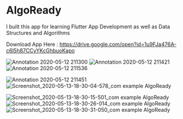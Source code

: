 # AlgoReady

I built this app for learning Flutter App Development as well as Data Structures and Algorithms

Download App Here : https://drive.google.com/open?id=1u9FJa476A-c6l5h87CCyYKcGhbuoKapo

![Annotation 2020-05-12 211300](https://user-images.githubusercontent.com/50516206/81818346-8d10dd80-954b-11ea-8fae-25832a31cda1.jpg) ![Annotation 2020-05-12 211421](https://user-images.githubusercontent.com/50516206/81818484-b6316e00-954b-11ea-9114-8e141e274481.jpg) ![Annotation 2020-05-12 211536](https://user-images.githubusercontent.com/50516206/81819162-951d4d00-954c-11ea-9161-2f247ae3ccee.jpg)


![Annotation 2020-05-12 211451](https://user-images.githubusercontent.com/50516206/81818630-e711a300-954b-11ea-9a16-36a5ac0095ef.jpg)  ![Screenshot_2020-05-13-18-30-04-578_com example AlgoReady](https://user-images.githubusercontent.com/50516206/81818725-05779e80-954c-11ea-921a-d7b9f943e6e7.jpg)

![Screenshot_2020-05-13-18-30-15-501_com example AlgoReady](https://user-images.githubusercontent.com/50516206/81818933-453e8600-954c-11ea-99d5-9d1d47ac20a7.jpg) ![Screenshot_2020-05-13-18-30-26-014_com example AlgoReady](https://user-images.githubusercontent.com/50516206/81818990-59828300-954c-11ea-94c2-a9c3d71233e7.jpg) ![Screenshot_2020-05-13-18-30-31-050_com example AlgoReady](https://user-images.githubusercontent.com/50516206/81819043-6ef7ad00-954c-11ea-8c23-1e1634d46a7d.jpg)






